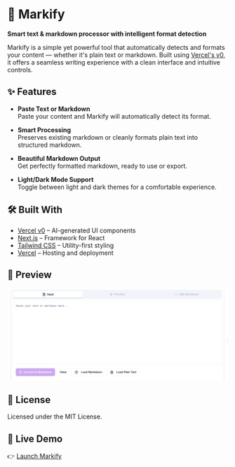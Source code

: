 # 📄 Markify

**Smart text & markdown processor with intelligent format detection**

Markify is a simple yet powerful tool that automatically detects and formats your content — whether it's plain text or markdown. Built using [Vercel's v0](https://v0.dev), it offers a seamless writing experience with a clean interface and intuitive controls.


## ✨ Features

- **Paste Text or Markdown**  
  Paste your content and Markify will automatically detect its format.

- **Smart Processing**  
  Preserves existing markdown or cleanly formats plain text into structured markdown.

- **Beautiful Markdown Output**  
  Get perfectly formatted markdown, ready to use or export.

- **Light/Dark Mode Support**  
  Toggle between light and dark themes for a comfortable experience.


## 🛠 Built With

- [Vercel v0](https://v0.dev) – AI-generated UI components  
- [Next.js](https://nextjs.org/) – Framework for React  
- [Tailwind CSS](https://tailwindcss.com) – Utility-first styling  
- [Vercel](https://vercel.com) – Hosting and deployment


## 📸 Preview

![Markify Preview](/public/preview.gif)


## 📃 License

Licensed under the MIT License.


## 🔗 Live Demo

👉 [Launch Markify](https://markify-beta.vercel.app/)
